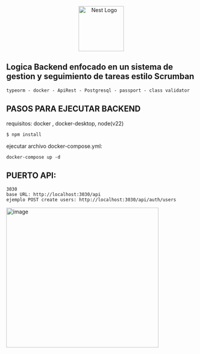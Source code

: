 <p align="center">
  <a href="http://nestjs.com/" target="blank"><img src="https://nestjs.com/img/logo-small.svg" width="120" alt="Nest Logo" /></a>
</p>

## Logica Backend enfocado en un sistema de gestion y seguimiento de tareas estilo Scrumban

````
typeorm - docker - ApiRest - Postgresql - passport - class validator

````

## PASOS PARA EJECUTAR BACKEND
requisitos: docker , docker-desktop, node(v22)

```bash
$ npm install
```

ejecutar archivo docker-compose.yml:
````
docker-compose up -d
````

## PUERTO API:

```
3030
base URL: http://localhost:3030/api
ejemplo POST create users: http://localhost:3030/api/auth/users
```
<img width="404" height="371" alt="image" src="https://github.com/user-attachments/assets/0fead9f6-1cd5-4e8e-9f49-a7493734058a" />


